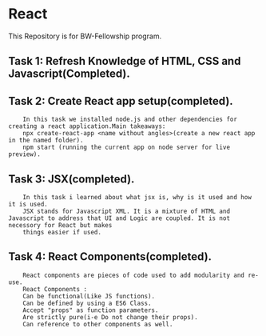 # React
This Repository is for BW-Fellowship program.<br/>
## Task 1: Refresh Knowledge of HTML, CSS and Javascript(Completed).<br/>
## Task 2: Create React app setup(completed).<br/>
        In this task we installed node.js and other dependencies for creating a react application.Main takeaways:
        npx create-react-app <name without angles>(create a new react app in the named folder).
        npm start (running the current app on node server for live preview).
## Task 3: JSX(completed).<br/>
        In this task i learned about what jsx is, why is it used and how it is used.
        JSX stands for Javascript XML. It is a mixture of HTML and Javascript to address that UI and Logic are coupled. It is not necessory for React but makes
        things easier if used. 
## Task 4: React Components(completed).<br/>
        React components are pieces of code used to add modularity and re-use. 
        React Components :
        Can be functional(Like JS functions).
        Can be defined by using a ES6 Class.
        Accept "props" as function parameters.
        Are strictly pure(i-e Do not change their props).
        Can reference to other components as well.        

        
